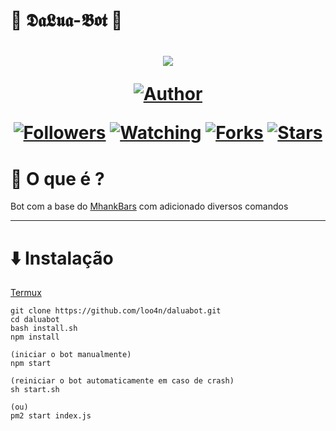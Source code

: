 # 🤖 𝕯𝖆𝕷𝖚𝖆-𝕭𝖔𝖙 🤖
<h1 align="center">
    <p>
        <img src= "https://i.imgur.com/LRqXqej.gif">
    </p>
    <p>
        <a href="https://github.com/loo4n"><img title="Author"    src="https://img.shields.io/badge/Author-DaLua-purple.svg?style=for-the-badge&logo=github"></a>
    </p>
    <p>
        <a href="https://github.com/loo4n/followers"><img title="Followers" src="https://img.shields.io/github/followers/loo4n?color=blue&style=flat-square"></a>
        <a href="https://github.com/mhankbarbar/termux-wabot/watchers"><img title="Watching" src="https://img.shields.io/github/watchers/mhankbarbar/termux-wabot?label=Watchers&color=blue&style=flat-square"></a>
        <a href="https://github.com/mhankbarbar/termux-wabot/network/members"><img title="Forks" src="https://img.shields.io/github/forks/mhankbarbar/termux-wabot?color=blue&style=flat-square"></a>
        <a href="https://github.com/mhankbarbar/termux-wabot/stargazers/"><img title="Stars" src="https://img.shields.io/github/stars/mhankbarbar/termux-wabot?color=blue&style=flat-square"></a>
    </p>
</h1>

# 🤔 O que é ?

Bot com a base do [MhankBars](https://github.com/MhankBarBar/termux-wabot) com adicionado diversos comandos

---


# ⬇️ Instalação

[Termux](https://play.google.com/store/apps/details?id=com.termux&hl=pt_BR&gl=US)

```
git clone https://github.com/loo4n/daluabot.git
cd daluabot
bash install.sh
npm install

(iniciar o bot manualmente)
npm start

(reiniciar o bot automaticamente em caso de crash)
sh start.sh

(ou)
pm2 start index.js

```


